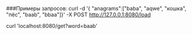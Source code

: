 ###Примеры запросов:
curl -d '{ "anagrams":["baba", "aqwe", "кошка", "пёс", "baab", "bbaa"]}' -X POST http://127.0.0.1:8080/load

сurl 'localhost:8080/get?word=baab' 